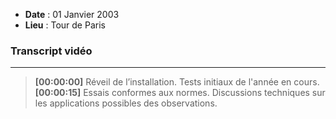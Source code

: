 <div class="col">

- **Date** : 01 Janvier 2003
- **Lieu** : Tour de Paris

### Transcript vidéo

---

> **[00:00:00]** Réveil de l’installation. Tests initiaux de l'année en cours.  
> **[00:00:15]** Essais conformes aux normes. Discussions techniques sur les applications possibles des observations.

</div>
